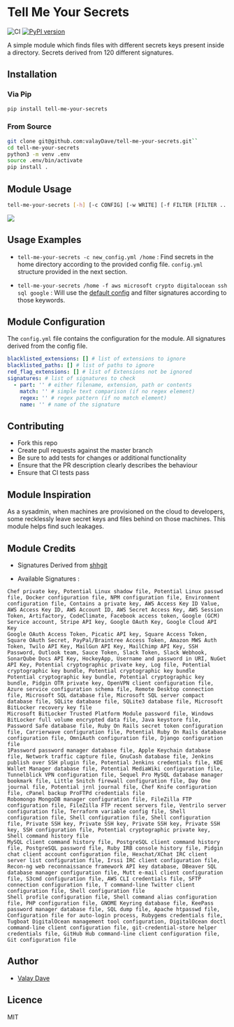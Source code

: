 # Tell Me Your Secrets

![CI](https://github.com/valayDave/tell-me-your-secrets/workflows/CI/badge.svg)
[![PyPI version](https://badge.fury.io/py/tell-me-your-secrets.svg)](https://badge.fury.io/py/tell-me-your-secrets)

A simple module which finds files with different secrets keys present inside a directory. Secrets derived from 120 different signatures.

## Installation

### Via Pip

```bash
pip install tell-me-your-secrets
```

### From Source

```bash
git clone git@github.com:valayDave/tell-me-your-secrets.git``
cd tell-me-your-secrets
python3 -m venv .env
source .env/bin/activate
pip install .
```

## Module Usage

```bash
tell-me-your-secrets [-h] [-c CONFIG] [-w WRITE] [-f FILTER [FILTER ...]] [-v] [-e] [-g] search_path
```

![](Resources/output_example.gif)

## Usage Examples

- ``tell-me-your-secrets -c new_config.yml /home`` : Find secrets in the home directory according to the provided config file. ``config.yml`` structure provided in the next section.

- ``tell-me-your-secrets /home -f aws microsoft crypto digitalocean ssh sql google`` : Will use the [default config](https://github.com/valayDave/tell-me-your-secrets/blob/master/tell_me_your_secrets/config.yml) and filter signatures according to those keywords.

## Module Configuration

The `config.yml` file contains the configuration for the module. All signatures derived from the config file.

```yaml
blacklisted_extensions: [] # list of extensions to ignore
blacklisted_paths: [] # list of paths to ignore
red_flag_extensions: [] # list of Extensions not be ignored
signatures: # list of signatures to check
  - part: '' # either filename, extension, path or contents
    match: '' # simple text comparison (if no regex element)
    regex: '' # regex pattern (if no match element)
    name: '' # name of the signature
```

## Contributing

- Fork this repo
- Create pull requests against the master branch
- Be sure to add tests for changes or additional functionality
- Ensure that the PR description clearly describes the behaviour
- Ensure that CI tests pass

## Module Inspiration

As a sysadmin, when machines are provisioned on the cloud to developers, some recklessly leave secret keys and files behind on those machines. This module helps find such leakages.

## Module Credits

- Signatures Derived from [shhgit](https://github.com/eth0izzle/shhgit)

- Available Signatures :
```
Chef private key, Potential Linux shadow file, Potential Linux passwd file, Docker configuration file, NPM configuration file, Environment configuration file, Contains a private key, AWS Access Key ID Value, AWS Access Key ID, AWS Account ID, AWS Secret Access Key, AWS Session Token, Artifactory, CodeClimate, Facebook access token, Google (GCM) Service account, Stripe API key, Google OAuth Key, Google Cloud API Key
Google OAuth Access Token, Picatic API key, Square Access Token, Square OAuth Secret, PayPal/Braintree Access Token, Amazon MWS Auth Token, Twilo API Key, MailGun API Key, MailChimp API Key, SSH Password, Outlook team, Sauce Token, Slack Token, Slack Webhook, SonarQube Docs API Key, HockeyApp, Username and password in URI, NuGet API Key, Potential cryptographic private key, Log file, Potential cryptographic key bundle, Potential cryptographic key bundle
Potential cryptographic key bundle, Potential cryptographic key bundle, Pidgin OTR private key, OpenVPN client configuration file, Azure service configuration schema file, Remote Desktop connection file, Microsoft SQL database file, Microsoft SQL server compact database file, SQLite database file, SQLite3 database file, Microsoft BitLocker recovery key file
Microsoft BitLocker Trusted Platform Module password file, Windows BitLocker full volume encrypted data file, Java keystore file, Password Safe database file, Ruby On Rails secret token configuration file, Carrierwave configuration file, Potential Ruby On Rails database configuration file, OmniAuth configuration file, Django configuration file
1Password password manager database file, Apple Keychain database file, Network traffic capture file, GnuCash database file, Jenkins publish over SSH plugin file, Potential Jenkins credentials file, KDE Wallet Manager database file, Potential MediaWiki configuration file, Tunnelblick VPN configuration file, Sequel Pro MySQL database manager bookmark file, Little Snitch firewall configuration file, Day One journal file, Potential jrnl journal file, Chef Knife configuration file, cPanel backup ProFTPd credentials file
Robomongo MongoDB manager configuration file, FileZilla FTP configuration file, FileZilla FTP recent servers file, Ventrilo server configuration file, Terraform variable config file, Shell configuration file, Shell configuration file, Shell configuration file, Private SSH key, Private SSH key, Private SSH key, Private SSH key, SSH configuration file, Potential cryptographic private key, Shell command history file
MySQL client command history file, PostgreSQL client command history file, PostgreSQL password file, Ruby IRB console history file, Pidgin chat client account configuration file, Hexchat/XChat IRC client server list configuration file, Irssi IRC client configuration file, Recon-ng web reconnaissance framework API key database, DBeaver SQL database manager configuration file, Mutt e-mail client configuration file, S3cmd configuration file, AWS CLI credentials file, SFTP connection configuration file, T command-line Twitter client configuration file, Shell configuration file
Shell profile configuration file, Shell command alias configuration file, PHP configuration file, GNOME Keyring database file, KeePass password manager database file, SQL dump file, Apache htpasswd file, Configuration file for auto-login process, Rubygems credentials file, Tugboat DigitalOcean management tool configuration, DigitalOcean doctl command-line client configuration file, git-credential-store helper credentials file, GitHub Hub command-line client configuration file, Git configuration file
```

## Author

- [Valay Dave](valaygaurang@gmail.com)

## Licence

MIT
